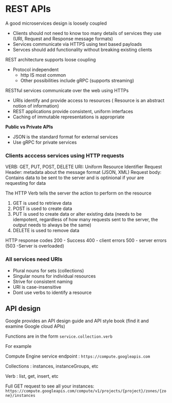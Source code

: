 # REST APIs

A good microservices design is loosely coupled

- Clients should not need to know too many details of services they use (URI, Request and Response message formats)
- Services communicate via HTTPS using text based payloads
- Servces should add functionality without breaking existing clients

REST architecture supports loose coupling
- Protocol independent
  - http IS most common
  - Other possibilities include gRPC (supports streaming)

RESTful services communicate over the web using HTTPs

- URIs identify and provide access to resources (
Resource is an abstract notion of information)
- REST applications provide consistent, uniform interfaces
- Caching of immutable representations is appropriate

**Public vs Private APIs**
- JSON is the standard format for external services
- Use gRPC for private services

### Clients acccess services using HTTP requests

VERB: GET, PUT, POST, DELETE
URI: Uniform Resource Identifier
Request Header: metadata about the message format (JSON, XML)
Request body: Contains data to be sent to the server and is optinional if your are requesting for data

The HTTP Verb tells the server the action to perform on the resource

1. GET is used to retrieve data
2. POST is used to create data
3. PUT is used to create data or alter existing data (needs to be idempotent, regardless of how many requests sent to the server, the output needs to always be the same)
4. DELETE is used to remove data

HTTP response codes
200 - Success
400 - client errors
500 - server errors (503 -Server is overloaded)

### All services need URIs
- Plural nouns for sets (collections) 
- Singular nouns for individual resources
- Strive for consistent naming
- URI is case-insensitive
- Dont use verbs to identify a resource

## API design
Google provides an API design guide and API style book (find it and examine Google cloud APIs)

Functions are in the form ```service.collection.verb```

For example

Compute Engine service endpoint : ```https://compute.googleapis.com```

Collections : instances, instanceGroups, etc

Verb : list, get, insert, etc

Full GET request to see all your instances:  ```https://compute.googleapis.com/compute/v1/projects/{project}/zones/{zone}/instances```

